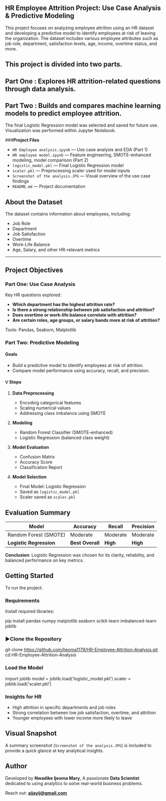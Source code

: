 ## **HR Employee Attrition Project: Use Case Analysis & Predictive Modeling**

This project focuses on analyzing employee attrition using an HR dataset and developing a predictive model to identify employees at risk of leaving the organization. The dataset includes various employee attributes such as job role, department, satisfaction levels, age, income, overtime status, and more.

## This project is divided into two parts.

## **Part One** : Explores HR attrition-related questions through data analysis.

## **Part Two** : Builds and compares machine learning models to predict employee attrition.
  The final Logistic Regression model was selected and saved for future use. Visualization was performed within Jupyter Notebook.


###**Project Files**

* `HR Employee analysis.ipynb` — Use case analysis and EDA (Part 1)
* `HR employee model.ipynb` — Feature engineering, SMOTE-enhanced modeling, model comparison (Part 2)
* `logistic_model.pkl` — Final Logistic Regression model
* `scaler.pkl` — Preprocessing scaler used for model inputs
* `Screenshot of the analysis.JPG` — Visual overview of the use case findings
* `README.md` — Project documentation



## **About the Dataset**

The dataset contains information about employees, including:

* Job Role
* Department
* Job Satisfaction
* Overtime
* Work-Life Balance
* Age, Salary, and other HR-relevant metrics

---

##  Project Objectives

###  Part One: Use Case Analysis

Key HR questions explored:

* **Which department has the highest attrition rate?**
* **Is there a strong relationship between job satisfaction and attrition?**
* **Does overtime or work-life balance correlate with attrition?**
* **Are certain roles, age groups, or salary bands more at risk of attrition?**

Tools:
Pandas, Seaborn, Matplotlib



### Part Two: Predictive Modeling

#### Goals

* Build a predictive model to identify employees at risk of attrition.
* Compare model performance using accuracy, recall, and precision.

#### 💡 Steps

1. **Data Preprocessing**

   * Encoding categorical features
   * Scaling numerical values
   * Addressing class imbalance using SMOTE
2. **Modeling**

   * Random Forest Classifier (SMOTE-enhanced)
   * Logistic Regression (balanced class weight)
3. **Model Evaluation**

   * Confusion Matrix
   * Accuracy Score
   * Classification Report
4. **Model Selection**

   * Final Model: Logistic Regression
   * Saved as `logistic_model.pkl`
   * Scaler saved as `scaler.pkl`



## Evaluation Summary

| Model                   | Accuracy         | Recall   | Precision |
| ----------------------- | ---------------- | -------- | --------- |
| Random Forest (SMOTE)   | Moderate         | Moderate | Moderate  |
| **Logistic Regression** | **Best Overall** | **High** | **High**  |

**Conclusion**:
Logistic Regression was chosen for its clarity, reliability, and balanced performance on key metrics.



## Getting Started

To run the project:

### Requirements

Install required libraries:

pip install pandas numpy matplotlib seaborn scikit-learn imbalanced-learn joblib


### ▶Clone the Repository


git clone https://github.com/Ijeoma1179/HR-Employee-Attrition-Analysis.git
cd HR-Employee-Attrition-Analysis


### Load the Model

import joblib
model = joblib.load('logistic_model.pkl')
scaler = joblib.load('scaler.pkl')


### Insights for HR

* High attrition in specific departments and job roles
* Strong correlation between low job satisfaction, overtime, and attrition
* Younger employees with lower income more likely to leave



##  Visual Snapshot

A summary screenshot (`Screenshot of the analysis.JPG`) is included to provide a quick glance at key analytical insights.



## Author

Developed by **Nwadike Ijeoma Mary**,
A passionate **Data Scientist** dedicated to using analytics to solve real-world business problems.

Reach out: **[aijayij@gmail.com](mailto:aijayij@gmail.com)**





